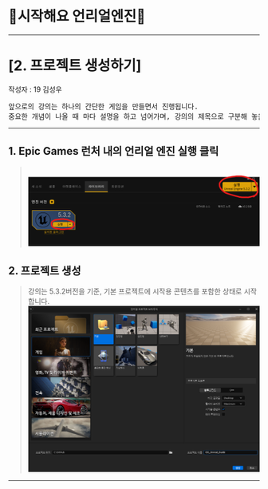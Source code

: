 # :raccoon:시작해요 언리얼엔진🌳


---
# [2. 프로젝트 생성하기]
작성자 : 19 김성우

<pre>
앞으로의 강의는 하나의 간단한 게임을 만들면서 진행됩니다.
중요한 개념이 나올 때 마다 설명을 하고 넘어가며, 강의의 제목으로 구분해 놓을 예정입니다.
</pre>

---
## 1. Epic Games 런처 내의 언리얼 엔진 실행 클릭
> <br>![image](./Pic/p1.png)


## 2. 프로젝트 생성 
> 강의는 5.3.2버전을 기준, 기본 프로젝트에 시작용 콘텐츠를 포함한 상태로 시작합니다.
> ![image](./Pic/p2.png)

---



